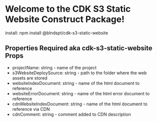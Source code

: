 # Welcome to the CDK S3 Static Website Construct Package!

install: npm install @blndspt/cdk-s3-static-website

## Properties Required aka cdk-s3-static-website Props

* projectName: string - name of the project
* s3WebsiteDeploySource: string - path to the folder where the web assets are stored
* websiteIndexDocument: string - name of the html document to reference
* websiteErrorDocument: string - name of the html error document to reference
* cdnWebsiteIndexDocument: string - name of the html document to reference via CDN
* cdnComment: string - comment added to CDN description


